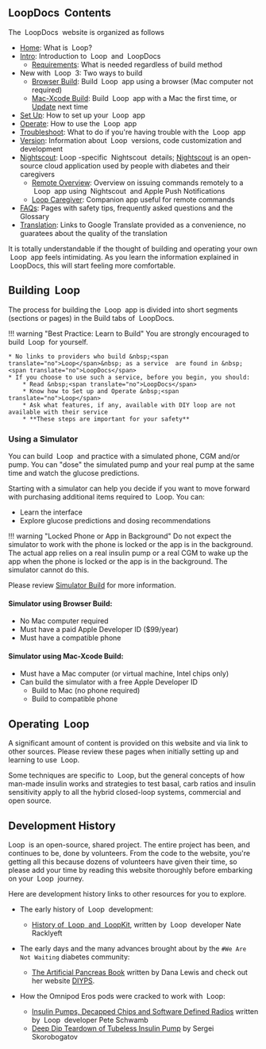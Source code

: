 ## <span translate="no">LoopDocs</span>&nbsp; Contents

The &nbsp;<span translate="no">LoopDocs</span>&nbsp; website is organized as follows

* [Home](../index.md): What is &nbsp;<span translate="no">Loop</span>?
* [Intro](overview-intro.md): Introduction to &nbsp;<span translate="no">Loop</span>&nbsp; and &nbsp;<span translate="no">LoopDocs</span>
    * [Requirements](requirements.md): What is needed regardless of build method
* New with &nbsp;<span translate="no">Loop</span>&nbsp; 3: Two ways to build
    * [Browser Build](../gh-actions/gh-overview.md): Build &nbsp;<span translate="no">Loop</span>&nbsp; app using a browser (Mac computer not required)
    * [Mac-Xcode Build](../build/overview.md): Build &nbsp;<span translate="no">Loop</span>&nbsp; app with a Mac the first time, or [Update](../build/updating.md) next time
* [Set Up](../operation/overview.md): How to set up your &nbsp;<span translate="no">Loop</span>&nbsp; app
* [Operate](../operation/loop/open-loop.md): How to use the &nbsp;<span translate="no">Loop</span>&nbsp; app
* [Troubleshoot](../troubleshooting/overview.md): What to do if you're having trouble with the &nbsp;<span translate="no">Loop</span>&nbsp; app
* [Version](../version/overview-version.md): Information about &nbsp;<span translate="no">Loop</span>&nbsp; versions, code customization and development
* [<span translate="no">Nightscout</span>](../nightscout/overview.md): <span translate="no">Loop</span>&nbsp;-specific &nbsp;<span translate="no">Nightscout</span>&nbsp; details; [<span translate="no">Nightscout</span>](https://nightscout.github.io/) is an open-source cloud application used by people with diabetes and their caregivers
    * [Remote Overview](../nightscout/remote-overview.md): Overview on issuing commands remotely to a &nbsp;<span translate="no">Loop</span>&nbsp; app using &nbsp;<span translate="no">Nightscout</span>&nbsp; and Apple Push Notifications
    * [Loop Caregiver](../nightscout/loop-caregiver.md): Companion app useful for remote commands
* [FAQs](../faqs/overview-faqs.md): Pages with safety tips, frequently asked questions and the Glossary
* [Translation](../translate.md): Links to Google Translate provided as a convenience, no guaratees about the quality of the translation

It is totally understandable if the thought of building and operating your own &nbsp;<span translate="no">Loop</span>&nbsp; app feels intimidating. As you learn the information explained in &nbsp;<span translate="no">LoopDocs</span>, this will start feeling more comfortable.


## Building &nbsp;<span translate="no">Loop</span>

The process for building the &nbsp;<span translate="no">Loop</span>&nbsp; app is divided into short segments (sections or pages) in the Build tabs of &nbsp;<span translate="no">LoopDocs</span>.

!!! warning "Best Practice: Learn to Build"
    You are strongly encouraged to build &nbsp;<span translate="no">Loop</span>&nbsp; for yourself.

    * No links to providers who build &nbsp;<span translate="no">Loop</span>&nbsp; as a service  are found in &nbsp;<span translate="no">LoopDocs</span>
    * If you choose to use such a service, before you begin, you should:
        * Read &nbsp;<span translate="no">LoopDocs</span>
        * Know how to Set up and Operate &nbsp;<span translate="no">Loop</span>
        * Ask what features, if any, available with DIY loop are not available with their service
        * **These steps are important for your safety**

### Using a Simulator

You can build &nbsp;<span translate="no">Loop</span>&nbsp; and practice with a simulated phone, CGM and/or  pump. You can "dose" the simulated pump and your real pump at the same time and watch the glucose predictions.

Starting with a simulator can help you decide if you want to move forward with purchasing additional items required to &nbsp;<span translate="no">Loop</span>. You can:

* Learn the interface
* Explore glucose predictions and dosing recommendations

!!! warning "Locked Phone or App in Background"
    Do not expect the simulator to work with the phone is locked or the app is in the background. The actual app relies on a real insulin pump or a real CGM to wake up the app when the phone is locked or the app is in the background. The simulator cannot do this.

Please review [Simulator Build](../version/simulator.md) for more information.

#### Simulator using Browser Build:

* No Mac computer required
* Must have a paid Apple Developer ID ($99/year)
* Must have a compatible phone

#### Simulator using Mac-Xcode Build:

* Must have a Mac computer (or virtual machine, Intel chips only)
* Can build the simulator with a free Apple Developer ID
    * Build to Mac (no phone required)
    * Build to compatible phone

## Operating &nbsp;<span translate="no">Loop</span>

A significant amount of content is provided on this website and via link to other sources. Please review these pages when initially setting up and learning to use &nbsp;<span translate="no">Loop</span>.

Some techniques are specific to &nbsp;<span translate="no">Loop</span>, but the general concepts of how man-made insulin works and strategies to test basal, carb ratios and insulin sensitivity apply to all the hybrid closed-loop systems, commercial and open source.

## Development History

<span translate="no">Loop</span>&nbsp; is an open-source, shared project. The entire project has been, and continues to be, done by volunteers. From the code to the website, you're getting all this because dozens of volunteers have given their time, so please add your time by reading this website thoroughly before embarking on your &nbsp;<span translate="no">Loop</span>&nbsp; journey.

Here are development history links to other resources for you to explore.

* The early history of &nbsp;<span translate="no">Loop</span>&nbsp; development:
    * [History of &nbsp;<span translate="no">Loop</span>&nbsp; and &nbsp;<span translate="no">LoopKit</span>](https://medium.com/@loudnate/the-history-of-loop-and-loopkit-59b3caf13805), written by &nbsp;<span translate="no">Loop</span>&nbsp; developer Nate Racklyeft

* The early days and the many advances brought about by the `#We Are Not Waiting` diabetes community:
    * [The Artificial Pancreas Book](https://www.artificialpancreasbook.com/) written by Dana Lewis and check out her website [DIYPS](https://diyps.org).

* How the Omnipod Eros pods were cracked to work with &nbsp;<span translate="no">Loop</span>:
    * [Insulin Pumps, Decapped Chips and Software Defined Radios](https://medium.com/@ps2) written by &nbsp;<span translate="no">Loop</span>&nbsp; developer Pete Schwamb
    * [Deep Dip Teardown of Tubeless Insulin Pump](https://arxiv.org/ftp/arxiv/papers/1709/1709.06026.pdf) by Sergei Skorobogatov
